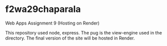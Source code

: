# f2wa29chaparala
Web Apps Assignment 9 (Hosting on Render)

This repository used node, express.
The pug is the view-engine used in the directory.
The final version of the site will be hosted in Render.
